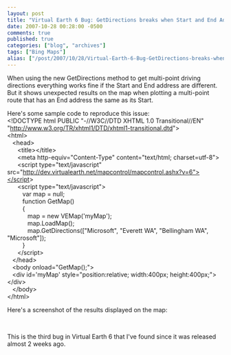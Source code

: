 ```yaml
---
layout: post
title: "Virtual Earth 6 Bug: GetDirections breaks when Start and End Address are the same"
date: 2007-10-28 00:28:00 -0500
comments: true
published: true
categories: ["blog", "archives"]
tags: ["Bing Maps"]
alias: ["/post/2007/10/28/Virtual-Earth-6-Bug-GetDirections-breaks-when-Start-and-End-Address-are-the-same", "/post/2007/10/28/virtual-earth-6-bug-getdirections-breaks-when-start-and-end-address-are-the-same"]
---
```

<!-- more -->
<p>
When using the new GetDirections method to get multi-point driving directions everything works fine if the Start and End address are different. But it shows unexpected results on the map when plotting a multi-point route that has&nbsp;an End address the same as its Start.
</p>
<p>
Here&#39;s some sample code to reproduce this issue:<br />
&lt;!DOCTYPE html PUBLIC &quot;-//W3C//DTD XHTML 1.0 Transitional//EN&quot; &quot;<a href="http://www.w3.org/TR/xhtml1/DTD/xhtml1-transitional.dtd">http://www.w3.org/TR/xhtml1/DTD/xhtml1-transitional.dtd</a>&quot;&gt;<br />
&lt;html&gt;<br />
&nbsp;&nbsp; &lt;head&gt;<br />
&nbsp;&nbsp;&nbsp;&nbsp;&nbsp; &lt;title&gt;&lt;/title&gt;<br />
&nbsp;&nbsp;&nbsp;&nbsp;&nbsp; &lt;meta http-equiv=&quot;Content-Type&quot; content=&quot;text/html; charset=utf-8&quot;&gt;<br />
&nbsp;&nbsp;&nbsp;&nbsp;&nbsp; &lt;script type=&quot;text/javascript&quot; src=&quot;<a href="http://dev.virtualearth.net/mapcontrol/mapcontrol.ashx?v=6&quot;&gt;&lt;/script">http://dev.virtualearth.net/mapcontrol/mapcontrol.ashx?v=6&quot;&gt;&lt;/script</a>&gt;<br />
&nbsp;&nbsp;&nbsp;&nbsp;&nbsp; &lt;script type=&quot;text/javascript&quot;&gt;<br />
&nbsp;&nbsp;&nbsp;&nbsp;&nbsp;&nbsp;&nbsp;&nbsp; var map = null;<br />
&nbsp;&nbsp;&nbsp;&nbsp;&nbsp;&nbsp;&nbsp;&nbsp; function GetMap()<br />
&nbsp;&nbsp;&nbsp;&nbsp;&nbsp;&nbsp;&nbsp;&nbsp; {<br />
&nbsp;&nbsp;&nbsp;&nbsp;&nbsp;&nbsp;&nbsp;&nbsp;&nbsp;&nbsp;&nbsp; map = new VEMap(&#39;myMap&#39;);<br />
&nbsp;&nbsp;&nbsp;&nbsp;&nbsp;&nbsp;&nbsp;&nbsp;&nbsp;&nbsp;&nbsp; map.LoadMap();<br />
&nbsp;&nbsp;&nbsp;&nbsp;&nbsp;&nbsp;&nbsp;&nbsp;&nbsp;&nbsp;&nbsp; map.GetDirections([&quot;Microsoft&quot;, &quot;Everett WA&quot;, &quot;Bellingham WA&quot;, &quot;Microsoft&quot;]);<br />
&nbsp;&nbsp;&nbsp;&nbsp;&nbsp;&nbsp;&nbsp;&nbsp; }&nbsp;&nbsp; <br />
&nbsp;&nbsp;&nbsp;&nbsp;&nbsp; &lt;/script&gt;<br />
&nbsp;&nbsp; &lt;/head&gt;<br />
&nbsp;&nbsp; &lt;body onload=&quot;GetMap();&quot;&gt;<br />
&nbsp;&nbsp; &lt;div id=&#39;myMap&#39; style=&quot;position:relative; width:400px; height:400px;&quot;&gt;&lt;/div&gt;<br />
&nbsp;&nbsp; &lt;/body&gt;<br />
&lt;/html&gt;
</p>
<p>
Here&#39;s a screenshot of the results displayed on the map:
</p>
<p>
&nbsp;
<img src="/images/postsVE6Bug_MultiPointDirections.png" alt="" />
</p>
<p>
This is the third bug in Virtual Earth 6 that I&#39;ve found since it was released almost 2 weeks ago.
</p>
